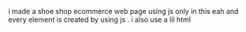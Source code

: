 i made a shoe shop ecommerce  web page using js only in this eah and every element is created by using js . i also use a lil html
